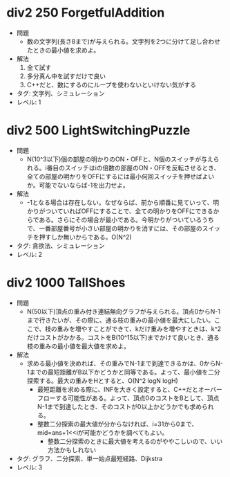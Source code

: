 # div2 250 ForgetfulAddition

- 問題
    - 数の文字列(長さ8まで)が与えられる。文字列を2つに分けて足し合わせたときの最小値を求めよ。
- 解法
    1. 全て試す
    2. 多分真ん中を試すだけで良い
    3. C++だと、数にするのにループを使わないといけない気がする
- タグ: 文字列、シミュレーション
- レベル: 1

# div2 500 LightSwitchingPuzzle

- 問題
    - N(10^3以下)個の部屋の明かりのON・OFFと、N個のスイッチが与えられる。i番目のスイッチはiの倍数の部屋のON・OFFを反転させるとき、全ての部屋の明かりをOFFにするには最小何回スイッチを押せばよいか。可能でないならば-1を出力せよ。
- 解法
    - -1となる場合は存在しない。なぜならば、前から順番に見ていって、明かりがついていればOFFにすることで、全ての明かりをOFFにできるからである。さらにその場合が最小である。今明かりがついているうちで、一番部屋番号が小さい部屋の明かりを消すには、その部屋のスイッチを押すしか無いからである。O(N^2)
- タグ: 貪欲法、シミュレーション
- レベル: 2

# div2 1000 TallShoes

- 問題
    - N(50以下)頂点の重み付き連結無向グラフが与えられる。頂点0からN-1まで行きたいが、その際に、通る枝の重みの最小値を最大にしたい。ここで、枝の重みを増やすことができて、kだけ重みを増やすときは、k^2だけコストがかかる。コストをB(10^15以下)までかけて良いとき、通る枝の重みの最小値を最大値を求めよ。
- 解法
    - 求める最小値を決めれば、その重みでN-1まで到達できるかは、0からN-1までの最短距離がB以下かどうかと同等である。よって、最小値を二分探索する。最大の重みをHとすると、O(N^2 logN logH)
        - 最短距離を求める際に、INFを大きく設定すると、C++だとオーバーフローする可能性がある。よって、頂点0のコストをBとして、頂点N-1まで到達したとき、そのコストが0以上かどうかでも求められる。
        - 整数二分探索の最大値が分からなければ、i=31から0まで、mid=ans+1<<iが可能かどうかを調べてもよい。
            - 整数二分探索のときに最大値を考えるのがややこしいので、いい方法かもしれない
- タグ: グラフ、二分探索、単一始点最短経路、Dijkstra
- レベル: 3
